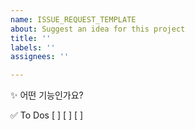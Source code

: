 ```yaml
---
name: ISSUE_REQUEST_TEMPLATE
about: Suggest an idea for this project
title: ''
labels: ''
assignees: ''

---
```


✨ 어떤 기능인가요?

✅ To Dos
[ ]
[ ]
[ ]
